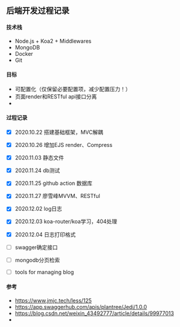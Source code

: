 ## 后端开发过程记录

#### 技术栈

- Node.js + Koa2 + Middlewares
- MongoDB
- Docker
- Git

#### 目标

- 可配置化（仅保留必要配置项，减少配置压力！）
- 页面render和RESTful api接口分离
- 

#### 过程记录

- [x] 2020.10.22 搭建基础框架，MVC解耦
- [x] 2020.10.26 增加EJS render、Compress
- [x] 2020.11.03 静态文件
- [x] 2020.11.24 db测试
- [x] 2020.11.25 github action 数据库
- [x] 2020.11.27 廖雪峰MVVM、RESTful
- [x] 2020.12.02 log日志
- [x] 2020.12.03 koa-router/koa学习，404处理
- [x] 2020.12.04 日志打印格式
- [ ] swagger确定接口
- [ ] mongodb分页检索
- [ ] tools for managing blog


#### 参考
- https://www.jmjc.tech/less/125
- https://app.swaggerhub.com/apis/plantree/Jedi/1.0.0
- https://blog.csdn.net/weixin_43492777/article/details/99977013
- 